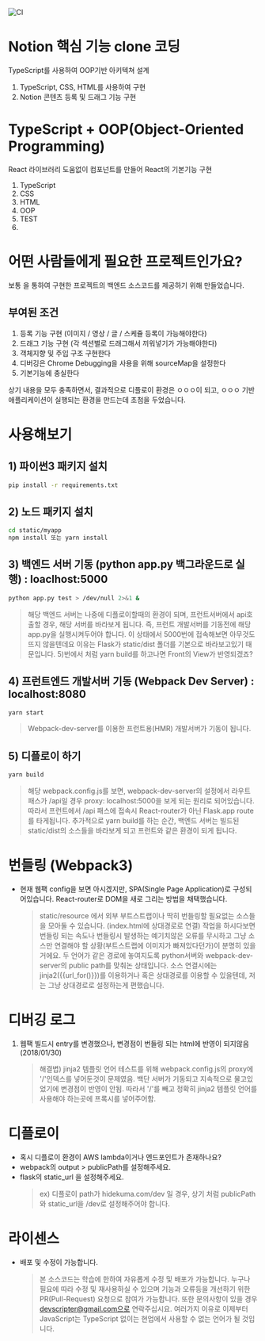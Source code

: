 ![CI](https://github.com/jaeyeoljo/app/workflows/CI/badge.svg)

# Notion 핵심 기능 clone 코딩

TypeScript를 사용하여 OOP기반 아키텍쳐 설계

1. TypeScript, CSS, HTML를 사용하여 구현
2. Notion 콘텐츠 등록 및 드래그 기능 구현

# TypeScript + OOP(Object-Oriented Programming)

React 라이브러리 도움없이 컴포넌트를 만들어 React의 기본기능 구현

1. TypeScript
2. CSS
3. HTML
4. OOP
5. TEST
6.

# 어떤 사람들에게 필요한 프로젝트인가요?

보통 을 통하여 구현한 프로젝트의 백엔드 소스코드를 제공하기 위해 만들었습니다.

## 부여된 조건

1. 등록 기능 구현 (이미지 / 영상 / 글 / 스케쥴 등록이 가능해야한다)
2. 드래그 기능 구현 (각 섹션별로 드래그해서 끼워넣기가 가능해야한다)
3. 객체지향 및 주입 구조 구현한다
4. 디버깅은 Chrome Debugging을 사용을 위해 sourceMap을 설정한다
5. 기본기능에 충실한다

상기 내용을 모두 충족하면서, 결과적으로 디플로이 환경은 ㅇㅇㅇ이 되고, ㅇㅇㅇ 기반 애플리케이션이 실행되는 환경을 만드는데 초첨을 두었습니다.

# 사용해보기

## 1) 파이썬3 패키지 설치

```bash
pip install -r requirements.txt
```

## 2) 노드 패키지 설치

```bash
cd static/myapp
npm install 또는 yarn install
```

## 3) 백엔드 서버 기동 (python app.py 백그라운드로 실행) : loaclhost:5000

```bash
python app.py test > /dev/null 2>&1 &
```

> 해당 백엔드 서버는 나중에 디플로이할때의 환경이 되며, 프런트서버에서 api호출할 경우, 해당 서버를 바라보게 됩니다.
> 즉, 프런트 개발서버를 기동전에 해당 app.py을 실행시켜두어야 합니다.
> 이 상태에서 5000번에 접속해보면 아무것도 뜨지 않을텐데요 이유는 Flask가 static/dist 폴더를 기본으로 바라보고있기 때문입니다. 5)번에서 처럼 yarn build를 하고나면 Front의 View가 반영되겠죠?

## 4) 프런트엔드 개발서버 기동 (Webpack Dev Server) : localhost:8080

```bash
yarn start
```

> Webpack-dev-server를 이용한 프런트용(HMR) 개발서버가 기동이 됩니다.

## 5) 디플로이 하기

```bash
yarn build
```

> 해당 webpack.config.js를 보면, webpack-dev-server의 설정에서 라우트 패스가 /api일 경우 proxy: localhost:5000을 보게 되는 원리로 되어있습니다.
> 따라서 프런트에서 /api 패스에 접속시 React-router가 아닌 Flask.app route를 타게됩니다.
> 추가적으로 yarn build를 하는 순간, 백엔드 서버는 빌드된 static/dist의 소스들을 바라보게 되고 프런트와 같은 환경이 되게 됩니다.

# 번들링 (Webpack3)

-   현재 웹팩 config을 보면 아시겠지만, SPA(Single Page Application)로 구성되어있습니다. React-router로 DOM을 새로 그리는 방법을 채택했습니다.
    > static/resource 에서 외부 부트스트랩이나 딱히 번들링할 필요없는 소스들을 모아둘 수 있습니다. (index.html에 상대경로로 연결)
    > 작업을 하시다보면 번들링 되는 속도나 번들링시 발생하는 예기치않은 오류를 무시하고 그냥 소스만 연결해야 할 상황(부트스트랩에 이미지가 빠져있다던가)이 분명히 있을거에요.
    > 두 언어가 같은 경로에 놓여지도록 python서버와 webpack-dev-server의 public path를 맞춰논 상태입니다. 소스 연결시에는 jinja2({{url_for()}})를 이용하거나 혹은 상대경로를 이용할 수 있을텐데, 저는 그냥 상대경로로 설정하는게 편했습니다.

# 디버깅 로그

1. 웹팩 빌드시 entry를 변경했으나, 변경점이 번들링 되는 html에 반영이 되지않음(2018/01/30)
    > 해결볍) jinja2 템플릿 언어 테스트를 위해 webpack.config.js의 proxy에 '/'인덱스를 넣어둔것이 문제였음. 백단 서버가 기동되고 지속적으로 물고있었기에 변경점이 반영이 안됨. 따라서 '/'를 빼고 정확히 jinja2 템플릿 언어를 사용해야 하는곳에 프록시를 넣어주어함.

# 디플로이

-   혹시 디플로이 환경이 AWS lambda이거나 엔드포인트가 존재하나요?
-   webpack의 output > publicPath를 설정해주세요.
-   flask의 static_url 을 설정해주세요.
    > ex) 디플로이 path가 hidekuma.com/dev 일 경우, 상기 처럼 publicPath와 static_url을 /dev로 설정해주어야 합니다.

# 라이센스

-   배포 및 수정이 가능합니다.
    > 본 소스코드는 학습에 한하여 자유롭게 수정 및 배포가 가능합니다. 누구나 필요에 따라 수정 및 재사용하실 수 있으며 기능과 오류등을 개선하기 위한 PR(Pull-Request) 요청으로 참여가 가능합니다.
    > 또한 문의사항이 있을 경우 devscripter@gmail.com으로 연락주십시요. 여러가지 이유로 이제부터 JavaScript는 TypeScript 없이는 현업에서 사용할 수 없는 언어가 될 것입니다.
